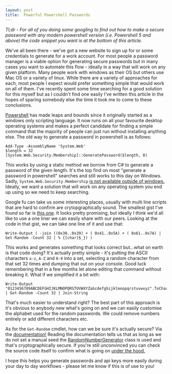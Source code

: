 ```yaml
---
layout: post
title:  Powerful Powershell Passwords
---
```


_Tl;dr - For all of you doing some googling to find out how to make a secure password with any modern powershell version (i.e. Powershell 5 and above) the code snippet you want is at the bottom of this article._

We've all been there - we've got a new website to sign up for or some credentials to generate for a work account. For most people a password manager is a viable option for generating secure passwords but in many cases you want to automate this flow - ideally in a way that will work on any given platform. Many people work with windows as their OS but others use Mac OS or a variety of linux. While there are a variety of approaches for each, most people I expect would prefer something simple that would work on all of them. I've recently spent some time searching for a good solution for this myself but as I couldn't find one easily  I've written this article in the hopes of sparing somebody else the time it took me to come to these conclusions.

[Powershell](https://docs.microsoft.com/en-us/powershell/scripting/overview?view=powershell-7) has made leaps and bounds since it originally started as a windows only scripting language. It now runs on all your favourite desktop operating systems and makes a perfect candidate for finding a simple command that the majority of people can just run without installing anything else. The old way to generate a password in powershell is as follows:

```pwsh
Add-Type -AssemblyName 'System.Web'
$length = 32
[System.Web.Security.Membership]::GeneratePassword($length, 0)
```

This works by using a static method we borrow from C# to generate a password of the given length. It's the top find on most "generate a password in powershell" searches and still works to this day on Windows. Sadly, `System.Web.Security.Membership` [is not available outside of windows.](https://github.com/PowerShell/PowerShell/issues/5352) Ideally, we want a solution that will work on any operating system you end up using so we need to keep searching.

Google fu can take us some interesting places, usually with multi line scripts that are hard to confirm are crytopgraphically sound. The smallest gist I've found so far is [this one](https://gist.github.com/marcgeld/4891bbb6e72d7fdb577920a6420c1dfb). It looks pretty promising, but ideally I think we'd all like to use a one liner we can easily share with our peers. Looking at the code in that gist, we can take one line of it and use that:

```pwsh 
Write-Output ( -join ((0x30..0x39) + ( 0x41..0x5A) + ( 0x61..0x7A) | Get-Random -Count 32 | % {[char]$_}) )
```

This works and generates something that looks correct but...what on earth is that code doing? It's actually pretty simple - it's putting the ASCII characters `a-z`, `A-Z` and `0-9` into a set, selecting a random character from that set 32 times and dumping that out on your console. Good luck remembering that in a few months let alone editing that command without breaking it. What if we simplified it a bit with:

``` pwsh
Write-Output "0123456789ABCDEFGHIJKLMNOPQRSTUVWXYZabcdefghijklmnopqrstuvwxyz".ToCharArray() | Get-Random -Count 32 | Join-String
```

That's much easier to understand right? The best part of this approach is it's obvious to anybody new what's going on and we can easily customise the alphabet used for the random passwords. We could remove numbers entirely or add different characters etc.

As for the `Get-Random` cmdlet, how can we be sure it's actually secure? Via the [documentation!](https://docs.microsoft.com/en-us/powershell/module/microsoft.powershell.utility/get-random?view=powershell-7) Reading the documentation tells us that as long as we do not set a manual seed the [RandomNumberGenerator](https://docs.microsoft.com/en-us/dotnet/api/system.security.cryptography.randomnumbergenerator?view=netcore-3.1) class is used and that's cryptographically secure. If you're still unconvinced you can check the source code itself to confirm what is going on [under the hood.](https://github.com/PowerShell/PowerShell/blob/master/src/Microsoft.PowerShell.Commands.Utility/commands/utility/GetRandomCommand.cs#L583)

I hope this helps you generate passwords and api keys more easily during your day to day workflows - please let me know if this is of use to you!
